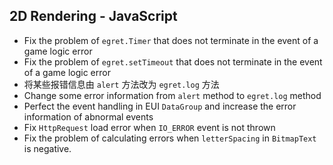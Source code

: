 ## 2D Rendering - JavaScript

* Fix the problem of `egret.Timer` that does not terminate in the event of a game logic error
* Fix the problem of `egret.setTimeout` that does not terminate in the event of a game logic error
* 将某些报错信息由 `alert` 方法改为 `egret.log` 方法
* Change some error information from `alert` method to `egret.log` method
* Perfect the event handling in EUI `DataGroup` and increase the error information of abnormal events
* Fix `HttpRequest` load error when `IO_ERROR` event is not thrown
* Fix the problem of calculating errors when `letterSpacing` in `BitmapText` is negative.
